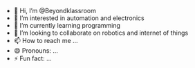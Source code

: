 - 👋 Hi, I’m @Beyondklassroom
- 👀 I’m interested in automation and electronics
- 🌱 I’m currently learning programming
- 💞️ I’m looking to collaborate on robotics and internet of things
- 📫 How to reach me ...
- 😄 Pronouns: ...
- ⚡ Fun fact: ...

<!---
Beyondklassroom/Beyondklassroom is a ✨ special ✨ repository because its `README.md` (this file) appears on your GitHub profile.
You can click the Preview link to take a look at your changes.
--->
